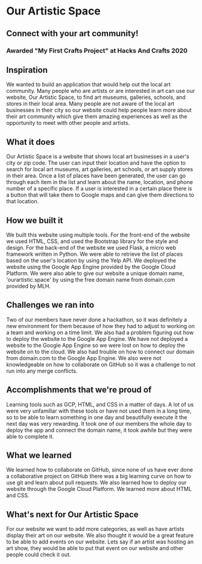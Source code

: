 # Our Artistic Space
## Connect with your art community!

### Awarded "My First Crafts Project" at Hacks And Crafts 2020

## Inspiration

We wanted to build an application that would help out the local art community. Many people who are artists or are interested in art can use our website, Our Artistic Space, to find art museums, galleries, schools, and stores in their local area. Many people are not aware of the local art businesses in their city so our website could help people learn more about their art community which give them amazing experiences as well as the opportunity to meet with other people and artists.

## What it does

Our Artistic Space is a website that shows local art businesses in a user's city or zip code. The user can input their location and have the option to search for local art museums, art galleries, art schools, or art supply stores in their area. Once a list of places have been generated, the user can go through each item in the list and learn about the name, location, and phone number of a specific place. If a user is interested in a certain place there is a button that will take them to Google maps and can give them directions to that location.

## How we built it

We built this website using multiple tools. For the front-end of the website we used HTML, CSS, and used the Bootstrap library for the style and design. For the back-end of the website we used Flask, a micro web framework written in Python. We were able to retrieve the list of places based on the user's location by using the Yelp API. We deployed the website using the Google App Engine provided by the Google Cloud Platform. We were also able to give our website a unique domain name, 'ourartistic.space' by using the free domain name from domain.com provided by MLH.

## Challenges we ran into

Two of our members have never done a hackathon, so it was definitely a new environment for them because of how they had to adjust to working on a team and working on a time limit. We also had a problem figuring out how to deploy the website to the Google App Engine. We have not deployed a website to the Google App Engine so we were lost on how to deploy the website on to the cloud. We also had trouble on how to connect our domain from domain.com to the Google App Engine. We also were not knowledgeable on how to collaborate on GitHub so it was a challenge to not run into any merge conflicts.

## Accomplishments that we're proud of

Learning tools such as GCP, HTML, and CSS in a matter of days. A lot of us were very unfamiliar with these tools or have not used them in a long time, so to be able to learn something in one day and beautifully execute it the next day was very rewarding. It took one of our members the whole day to deploy the app and connect the domain name, it took awhile but they were able to complete it.

## What we learned

We learned how to collaborate on GitHub, since none of us have ever done a collaborative project on GitHub there was a big learning curve on how to use git and learn about pull requests. We also learned how to deploy our website through the Google Cloud Platform. We learned more about HTML and CSS.

## What's next for Our Artistic Space
For our website we want to add more categories, as well as have artists display their art on our website. We also thought it would be a great feature to be able to add events on our website. Lets say if an artist was hosting an art show, they would be able to put that event on our website and other people could check it out.

